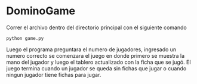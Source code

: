 # DominoGame
  
Correr el archivo dentro del directorio principal con el siguiente comando

```
python game.py
```
  
Luego el programa preguntara el numero de jugadores, ingresado un numero correcto se comenzara el juego en donde primero se muestra la mano del jugador y luego el tablero actualizado con la ficha que se jugó. El juego termina cuando un jugador se queda sin fichas que jugar o cuando ningun jugador tiene fichas para jugar.

